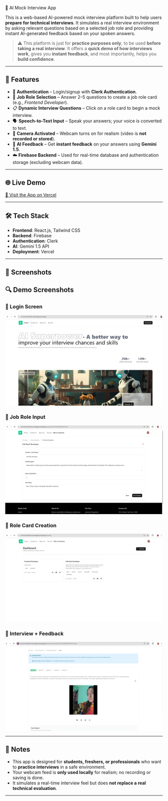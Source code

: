  🤖 AI Mock Interview App

This is a web-based AI-powered mock interview platform built to help users **prepare for technical interviews**. It simulates a real interview environment by asking relevant questions based on a selected job role and providing instant AI-generated feedback based on your spoken answers.

> ⚠️ This platform is just for **practice purposes only**, to be used **before taking a real interview**. It offers a **quick demo of how interviews work**, gives you **instant feedback**, and most importantly, helps you **build confidence**.

---

## 🚀 Features

- 🔐 **Authentication** – Login/signup with **Clerk Authentication**.
- 🧾 **Job Role Selection** – Answer 2–5 questions to create a job role card (e.g., *Frontend Developer*).
- 📋 **Dynamic Interview Questions** – Click on a role card to begin a mock interview.
- 🗣️ **Speech-to-Text Input** – Speak your answers; your voice is converted to text.
- 🎥 **Camera Activated** – Webcam turns on for realism (video is **not recorded or stored**).
- 🤖 **AI Feedback** – Get **instant feedback** on your answers using **Gemini 1.5**.
- ☁️ **Firebase Backend** – Used for real-time database and authentication storage (excluding webcam data).

---

## 🌐 Live Demo

[🔗 Visit the App on Vercel](https://ai-mock-interview-one-kappa.vercel.app)

---

## 🛠️ Tech Stack

- **Frontend**: React.js, Tailwind CSS
- **Backend**: Firebase
- **Authentication**: Clerk
- **AI**: Gemini 1.5 API
- **Deployment**: Vercel

---

## 📸 Screenshots
## 🔍 Demo Screenshots

### 🧠 Login Screen
![Login](https://raw.githubusercontent.com/amritamishra01/ai-mock-interview/main/Screenshot%202025-08-02%20010157.png)

### 💼 Job Role Input
![Role Card](https://raw.githubusercontent.com/amritamishra01/ai-mock-interview/main/Screenshot%202025-08-02%20010250.png)

### 🧾 Role Card Creation
![Job Input](https://raw.githubusercontent.com/amritamishra01/ai-mock-interview/main/Screenshot%202025-08-02%20010232.png)

### 🎤 Interview + Feedback
![Interview](https://raw.githubusercontent.com/amritamishra01/ai-mock-interview/main/Screenshot%202025-08-02%20010559.png)


---

## 📌 Notes

- This app is designed for **students, freshers, or professionals** who want to **practice interviews** in a safe environment.
- Your webcam feed is **only used locally** for realism; no recording or saving is done.
- It simulates a real-time interview feel but does **not replace a real technical evaluation**.

---



